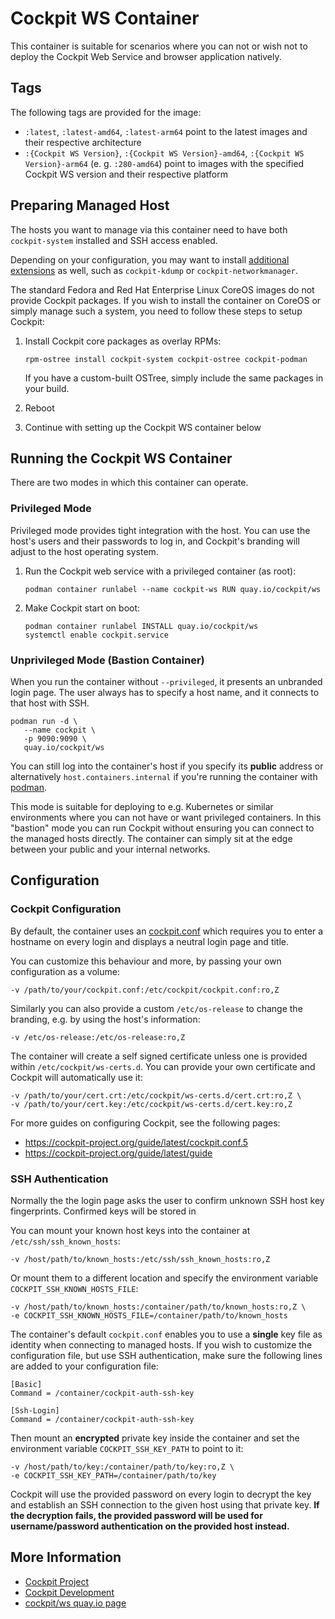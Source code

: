 # Cockpit WS Container

This container is suitable for scenarios where you can not or wish not to deploy the Cockpit Web Service and browser
application natively.

## Tags

The following tags are provided for the image:

- `:latest`, `:latest-amd64`, `:latest-arm64` point to the latest images and their respective architecture
- `:{Cockpit WS Version}`, `:{Cockpit WS Version}-amd64`, `:{Cockpit WS Version}-arm64` (e. g. `:280-amd64`) point to
  images with the specified Cockpit WS version and their respective platform

## Preparing Managed Host

The hosts you want to manage via this container need to have both `cockpit-system` installed and SSH access enabled.

Depending on your configuration, you may want to install
[additional extensions](https://packages.fedoraproject.org/search?query=cockpit-) as well, such as `cockpit-kdump` or
`cockpit-networkmanager`.

The standard Fedora and Red Hat Enterprise Linux CoreOS images do not provide Cockpit packages. If you wish to install
the container on CoreOS or simply manage such a system, you need to follow these
steps to setup Cockpit:

1. Install Cockpit core packages as overlay RPMs:
   ```
   rpm-ostree install cockpit-system cockpit-ostree cockpit-podman
   ```

   If you have a custom-built OSTree, simply include the same packages in your build.

2. Reboot

3. Continue with setting up the Cockpit WS container below

## Running the Cockpit WS Container

There are two modes in which this container can operate.

### Privileged Mode

Privileged mode provides tight integration with the host. You can use the host's users and their passwords to log in,
and Cockpit's branding will adjust to the host operating system.

1. Run the Cockpit web service with a privileged container (as root):
   ```
   podman container runlabel --name cockpit-ws RUN quay.io/cockpit/ws
   ```

2. Make Cockpit start on boot:
   ```
   podman container runlabel INSTALL quay.io/cockpit/ws
   systemctl enable cockpit.service
   ```

### Unprivileged Mode (Bastion Container)

When you run the container without `--privileged`, it presents an unbranded login page. The user always has to specify a
host name, and it connects to that host with SSH.

```
podman run -d \
   --name cockpit \
   -p 9090:9090 \
   quay.io/cockpit/ws
```

You can still log into the container's host if you specify its **public** address or alternatively
`host.containers.internal` if you're running the container with [podman](https://podman.io).

This mode is suitable for deploying to e.g. Kubernetes or similar environments where you can not have or want privileged
containers. In this "bastion" mode you can run Cockpit without ensuring you can connect to the managed hosts directly.
The container can simply sit at the edge between your public and your internal networks.

## Configuration

### Cockpit Configuration

By default, the container uses an [cockpit.conf](https://cockpit-project.org/guide/latest/cockpit.conf.5.html) which
requires you to enter a hostname on every login and displays a neutral login page and title.

You can customize this behaviour and more, by passing your own configuration as a volume:

```
-v /path/to/your/cockpit.conf:/etc/cockpit/cockpit.conf:ro,Z
```

Similarly you can also provide a custom `/etc/os-release` to change the branding, e.g. by using the host's information:

```
-v /etc/os-release:/etc/os-release:ro,Z
```

The container will create a self signed certificate unless one is provided within `/etc/cockpit/ws-certs.d`. You can
provide your own certificate and Cockpit will automatically use it:

```
-v /path/to/your/cert.crt:/etc/cockpit/ws-certs.d/cert.crt:ro,Z \
-v /path/to/your/cert.key:/etc/cockpit/ws-certs.d/cert.key:ro,Z
```

For more guides on configuring Cockpit, see the following pages:

- https://cockpit-project.org/guide/latest/cockpit.conf.5
- https://cockpit-project.org/guide/latest/guide

### SSH Authentication

Normally the the login page asks the user to confirm unknown SSH host key fingerprints. Confirmed keys will be stored in

You can mount your known host keys into the container at `/etc/ssh/ssh_known_hosts`:

```
-v /host/path/to/known_hosts:/etc/ssh/ssh_known_hosts:ro,Z
```

Or mount them to a different location and specify the environment variable `COCKPIT_SSH_KNOWN_HOSTS_FILE`:

```
-v /host/path/to/known_hosts:/container/path/to/known_hosts:ro,Z \
-e COCKPIT_SSH_KNOWN_HOSTS_FILE=/container/path/to/known_hosts
```

The container's default `cockpit.conf` enables you to use a **single** key file as identity when connecting to managed
hosts. If you wish to customize the configuration file, but use SSH authentication, make sure the following lines are
added to your configuration file:

```
[Basic]
Command = /container/cockpit-auth-ssh-key

[Ssh-Login]
Command = /container/cockpit-auth-ssh-key
```

Then mount an **encrypted** private key inside the container and set the environment
variable `COCKPIT_SSH_KEY_PATH` to point to it:

```
-v /host/path/to/key:/container/path/to/key:ro,Z \ 
-e COCKPIT_SSH_KEY_PATH=/container/path/to/key
```

Cockpit will use the provided password on every login to decrypt the key and establish an SSH connection to the given
host using that private key. **If the decryption fails, the provided password will be used for username/password
authentication on the provided host instead.**

## More Information

* [Cockpit Project](https://cockpit-project.org)
* [Cockpit Development](https://github.com/cockpit-project/cockpit)
* [cockpit/ws quay.io page](https://quay.io/repository/cockpit/ws)
